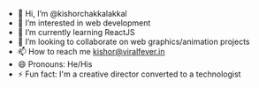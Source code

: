 - 👋 Hi, I’m @kishorchakkalakkal
- 👀 I’m interested in web development
- 🌱 I’m currently learning ReactJS
- 💞️ I’m looking to collaborate on web graphics/animation projects
- 📫 How to reach me kishor@viralfever.in
- 😄 Pronouns: He/His
- ⚡ Fun fact: I'm a creative director converted to a technologist

<!---
kishorchakkalakkal/kishorchakkalakkal is a ✨ special ✨ repository because its `README.md` (this file) appears on your GitHub profile.
You can click the Preview link to take a look at your changes.
--->
